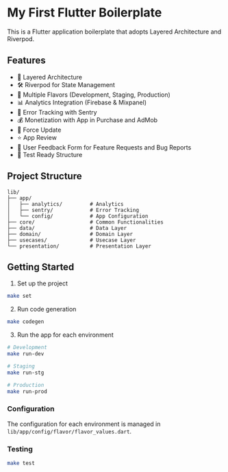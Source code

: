 # My First Flutter Boilerplate

This is a Flutter application boilerplate that adopts Layered Architecture and Riverpod.

## Features
- 📱 Layered Architecture
- 🛠 Riverpod for State Management
- 🎨 Multiple Flavors (Development, Staging, Production)
- 📊 Analytics Integration (Firebase & Mixpanel)
- 🐛 Error Tracking with Sentry
- 💰 Monetization with App in Purchase and AdMob
- 🔄 Force Update
- ⭐️ App Review
- 📝 User Feedback Form for Feature Requests and Bug Reports
- 🧪 Test Ready Structure


## Project Structure

```
lib/
├── app/
│   ├── analytics/         # Analytics
│   ├── sentry/            # Error Tracking
│   └── config/            # App Configuration
├── core/                  # Common Functionalities
├── data/                  # Data Layer
├── domain/                # Domain Layer
├── usecases/              # Usecase Layer
└── presentation/          # Presentation Layer
```

## Getting Started

1. Set up the project
```bash
make set
```

2. Run code generation
```bash
make codegen
```

3. Run the app for each environment

```bash
# Development
make run-dev

# Staging
make run-stg

# Production
make run-prod
```

### Configuration

The configuration for each environment is managed in `lib/app/config/flavor/flavor_values.dart`.


### Testing

```bash
make test
```
